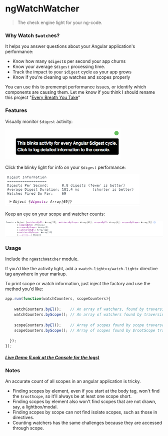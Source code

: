 # ngWatchWatcher

> The check engine light for your ng-code.


### Why Watch `$watch`es?

It helps you answer questions about your Angular application's performance:

* Know how many `$digest`s per second your app churns
* Know your average `$digest` processing time.
* Track the impact to your `$digest` cycle as your app grows
* Know if you're cleaning up watches and scopes properly

You can use this to premempt performance issues, or identify which components are causing them.
Let me know if you think I should rename this project "[Every Breath You Take](https://www.youtube.com/results?search_query=every+breath+you+take)"

### Features

Visually monitor `$digest` activity:

![$digest activity light](/blinky.gif?raw=true)

Click the blinky light for info on your `$digest` performance:

![detailed $digest info](/screenshot3.png?raw=true)

Keep an eye on your scope and watcher counts:

![Counts logged to console](/screenshot1.png?raw=true)


### Usage

Include the `ngWatchWatcher` module.

If you'd like the activity light, add a `<watch-light></watch-light>` directive tag anywhere in your markup.

To print scope or watch information, just inject the factory and use the method you'd like:

```javascript
app.run(function(watchCounters, scopeCounters){

    watchCounters.byEl();    // An array of watchers, found by traversing elements
    watchCounters.byScope(); // An array of watchers found by traversing from $rootScope

    scopeCounters.byEl();    // Array of scopes found by scope traversal
    scopeCounters.byScope(); // Array of scopes found by $rootScope traversal

  });
});
```

##### [Live Demo (Look at the Console for the logs)](http://simpleascouldbe.github.io/ngWatchWatcher/)

### Notes

An accurate count of all scopes in an angular application is tricky.

* Finding scopes by element, even if you start at the body tag, won't find the `$rootScope`, so it'll always be at least one scope short.
* Finding scopes by element also won't find scopes that are not drawn, say, a lightbox/modal.
* Finding scopes by scope can not find isolate scopes, such as those in directives.
* Counting watchers has the same challenges because they are accessed through scope.

